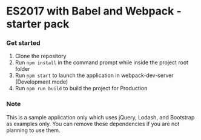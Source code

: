 # ES2017 with Babel and Webpack - starter pack

### Get started
1. Clone the repository
2. Run `npm install` in the command prompt while inside the project root folder
3. Run `npm start` to launch the application in webpack-dev-server (Development mode)
4. Run `npm run build` to build the project for Production

### Note
This is a sample application only which uses jQuery, Lodash, and Bootstrap as examples only. You can remove these dependencies if you are not planning to use them.
